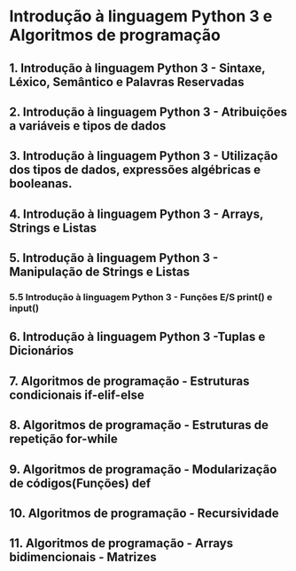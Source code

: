 # Introdução à linguagem Python 3 e Algoritmos de programação


## 1. Introdução à linguagem Python 3 - Sintaxe, Léxico, Semântico e Palavras Reservadas

## 2. Introdução à linguagem Python 3 - Atribuições a variáveis e tipos de dados

## 3. Introdução à linguagem Python 3 - Utilização dos tipos de dados, expressões algébricas e booleanas.

## 4. Introdução à linguagem Python 3 - Arrays, Strings e Listas

## 5. Introdução à linguagem Python 3 - Manipulação de Strings e Listas

### 5.5 Introdução à linguagem Python 3 - Funções E/S print() e input()

## 6. Introdução à linguagem Python 3 -Tuplas e Dicionários

## 7. Algoritmos de programação - Estruturas condicionais if-elif-else

## 8. Algoritmos de programação - Estruturas de repetição for-while

## 9. Algoritmos de programação - Modularização de códigos(Funções) def

## 10. Algoritmos de programação - Recursividade

## 11. Algoritmos de programação - Arrays bidimencionais - Matrizes
